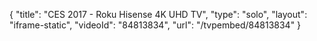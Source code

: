 {
    "title": "CES 2017 - Roku Hisense 4K UHD TV",
    "type": "solo",
    "layout": "iframe-static",
    "videoId": "84813834",
    "url": "\/tvpembed\/84813834"
}